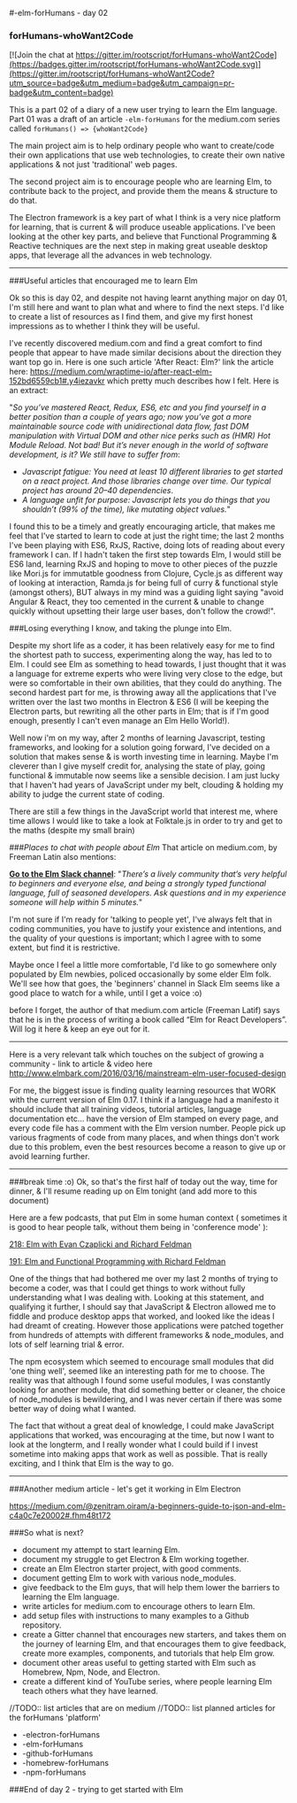 #-elm-forHumans - day 02
### forHumans-whoWant2Code

[![Join the chat at https://gitter.im/rootscript/forHumans-whoWant2Code](https://badges.gitter.im/rootscript/forHumans-whoWant2Code.svg)](https://gitter.im/rootscript/forHumans-whoWant2Code?utm_source=badge&utm_medium=badge&utm_campaign=pr-badge&utm_content=badge)

This is a part 02 of a diary of a new user trying to learn the Elm language.  Part 01 was a draft of an article `-elm-forHumans` for the medium.com series called `forHumans() => {whoWant2Code}`

The main project aim is to help ordinary people who want to create/code their own applications that use web technologies, to create their own native applications & not just 'traditional' web pages.

The second project aim is to encourage people who are learning Elm, to contribute back to the project, and provide them the means & structure to do that.

The Electron framework	is a key part of what I think is a very nice platform for learning, that is current & will produce useable applications.  I've been looking at the other key parts, and believe that Functional Programming & Reactive techniques are the next step in making great useable desktop apps, that leverage all the advances in web technology.

---

###Useful articles that encouraged me to learn Elm

Ok so this is day 02, and despite not having learnt anything major on day 01, I'm still here and want to plan what and where to find the next steps.   I'd like to create a list of resources as I find them, and give my first honest impressions as to whether I think they will be useful.

I've recently discovered medium.com and find a great comfort to find people that appear to have made similar decisions about the direction they want top go in.  Here is one such article 'After React: Elm?' link the article here: <https://medium.com/wraptime-io/after-react-elm-152bd6559cb1#.y4iezavkr> which pretty much describes how I felt.   Here is an extract:

"*So you’ve mastered React, Redux, ES6, etc and you find yourself in a better position than a couple of years ago; now you’ve got a more maintainable source code with unidirectional data flow, fast DOM manipulation with Virtual DOM and other nice perks such as (HMR) Hot Module Reload. Not bad! But it’s never enough in the world of software development, is it? We still have to suffer from*:

 - *Javascript fatigue: You need at least 10 different libraries to get started on a react project. And those libraries change over time. Our typical project has around 20–40 dependencies*.
 - *A language unfit for purpose: Javascript lets you do things that you shouldn’t (99% of the time), like mutating object values.*"
 
I found this to be a timely and greatly encouraging article, that makes me feel that I've started to learn to code at just the right time; the last 2 months I've been playing with ES6, RxJS, Ractive, doing lots of reading about every framework I can. If I hadn't taken the first step towards Elm, I would still be ES6 land, learning RxJS and hoping to move to other pieces of the puzzle like Mori.js for immutatble goodness from Clojure, Cycle.js as different way of looking at interaction, Ramda.js for being full of curry & functional style (amongst others), BUT always in my mind was a guiding light saying "avoid Angular & React, they too cemented in the current & unable to change quickly without upsetting their large user bases, don't follow the crowd!".

###Losing everything I know, and taking the plunge into Elm.

Despite my short life as a coder, it has been relatively easy for me to find the shortest path to success, experimenting along the way, has led to to Elm.  I could see Elm as something to head towards, I just thought that it was a language for extreme experts who were living very close to the edge, but were so comfortable in their own abilities, that they could do anything.
The second hardest part for me, is throwing away all the applications that I've written over the last two months in Electron & ES6 (I will be keeping the Electron parts, but rewriting all the other parts in Elm; that is if I'm good enough, presently I can't even manage an Elm Hello World!).

Well now i'm on my way, after 2 months of learning Javascript, testing frameworks, and looking for a solution going forward, I've decided on a solution that makes sense & is worth investing time in learning.  Maybe I'm cleverer than I give myself credit for, analysing the state of play, going functional & immutable now seems like a sensible decision.  I am just lucky that I haven't had years of JavaScript under my belt, clouding & holding my ability to judge the current state of coding.

There are still a few things in the JavaScript world that interest me, where time allows I would like to take a look at Folktale.js in order to try and get to the maths (despite my small brain)

###*Places to chat with people about Elm*
That article on medium.com, by Freeman Latin also mentions:

[**Go to the Elm Slack channel**](http://elmlang.herokuapp.com/): "*There’s a lively community that’s very helpful to beginners and everyone else, and being a strongly typed functional language, full of seasoned developers. Ask questions and in my experience someone will help within 5 minutes.*"

I'm not sure if I'm ready for 'talking to people yet', I've always felt that in coding communities, you have to justify your existence and intentions, and the quality of your questions is important; which I agree with to some extent, but find it is restrictive.

Maybe once I feel a little more comfortable, I'd like to go somewhere only populated by Elm newbies, policed occasionally by some elder Elm folk.   We'll see how that goes, the 'beginners' channel in Slack Elm seems like a good place to watch for a while, until I get a voice :o)

before I forget, the author of that medium.com article (Freeman Latif) says that he is in the process of writing a book called “Elm for React Developers”.  Will log it here & keep an eye out for it.

 ---

Here is a very relevant talk which touches on the subject of growing a community - link to article & video here <http://www.elmbark.com/2016/03/16/mainstream-elm-user-focused-design> 

For me, the biggest issue is finding quality learning resources that WORK with the current version of Elm 0.17.  I think if a language had a manifesto it should include that all training videos, tutorial articles, language documentation etc... have the version of Elm stamped on every page, and every code file has a comment with the Elm version number.  People pick up various fragments of code from many places, and when things don't work due to this problem, even the best resources become a reason to give up or avoid learning further.

---

###break time :o)
Ok, so that's the first half of today out the way, time for dinner, & I'll resume reading up on Elm tonight (and add more to this document)

Here are a few podcasts, that put Elm in some human context ( sometimes it is good to hear people talk, without them being in 'conference mode' ):

[218: Elm with Evan Czaplicki and Richard Feldman](https://changelog.com/218/)

[191: Elm and Functional Programming with Richard Feldman](https://changelog.com/191/)

One of the things that had bothered me over my last 2 months of trying to become a coder, was that I could get things to work without fully understanding what I was dealing with.  Looking at this statement, and qualifying it further, I should say that JavaScript & Electron allowed me to fiddle and produce desktop apps that worked, and looked like the ideas I had dreamt of creating.  However those applications were patched together from hundreds of attempts with different frameworks & node_modules, and lots of self learning trial & error.

The npm ecosystem which seemed to encourage small modules that did 'one thing well', seemed like an interesting path for me to choose.  The reality was that although I found some useful modules, I was constantly looking for another module, that did something better or cleaner, the choice of node_modules is bewildering, and I was never certain if there was some better way of doing what I wanted.

The fact that without a great deal of knowledge, I could make JavaScript applications that worked, was encouraging at the time, but now I want to look at the longterm, and I really wonder what I could build if I invest sometime into making apps that work as well as possible.  That is really exciting, and I think that Elm is the way to go.

---

###Another medium article - let's get it working in Elm Electron

<https://medium.com/@zenitram.oiram/a-beginners-guide-to-json-and-elm-c4a0c7e20002#.fhm48t172>

###So what is next?
* document my attempt to start learning Elm.
* document my struggle to get Electron & Elm working together.
* create an Elm Electron starter project, with good comments.
* document getting Elm to work with various node_modules.
* give feedback to the Elm guys, that will help them lower the barriers to learning the Elm language.
* write articles for medium.com to encourage others to learn Elm.
* add setup files with instructions to many examples to a Github repository.
* create a Gitter channel that encourages new starters, and takes them on the journey of learning Elm, and  that encourages them to give feedback, create more examples, components, and tutorials that help Elm grow.
* document other areas useful to getting started with Elm such as Homebrew, Npm, Node, and Electron.
* create a different kind of YouTube series, where people learning Elm teach others what they have learned.

//TODO:: list articles that are on medium
//TODO:: list planned articles for the forHumans 'platform'

* -electron-forHumans
* -elm-forHumans
* -github-forHumans
* -homebrew-forHumans
* -npm-forHumans
 
###End of day 2 - trying to get started with Elm